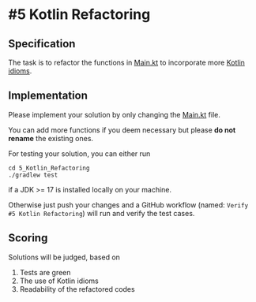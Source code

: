 # #5 Kotlin Refactoring

## Specification

The task is to refactor the functions in [Main.kt](./src/main/kotlin/com/mediamarktsaturn/techsummit23/Main.kt) to incorporate more [Kotlin idioms](https://kotlinlang.org/docs/idioms.html).

## Implementation

Please implement your solution by only changing the [Main.kt](./src/main/kotlin/com/mediamarktsaturn/techsummit23/Main.kt) file.

You can add more functions if you deem necessary but please **do not rename** the existing ones.

For testing your solution, you can either run

```shell
cd 5_Kotlin_Refactoring
./gradlew test
```

if a JDK >= 17 is installed locally on your machine.

Otherwise just push your changes and a GitHub workflow (named: `Verify #5 Kotlin Refactoring`) will run and verify the test cases.

## Scoring

Solutions will be judged, based on

1. Tests are green
1. The use of Kotlin idioms
1. Readability of the refactored codes

